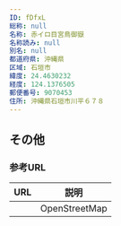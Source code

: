 ```yaml
---
ID: fDfxL
総称: null
名称: 赤イロ目宮鳥御嶽
名称読み: null
別名: null
都道府県: 沖縄県
区域: 石垣市
緯度: 24.4630232
経度: 124.1376505
郵便番号: 9070453
住所: 沖縄県石垣市川平６７８
---
```


## その他

### 参考URL

| URL | 説明          |
| --- | ------------- |
|     | OpenStreetMap |
